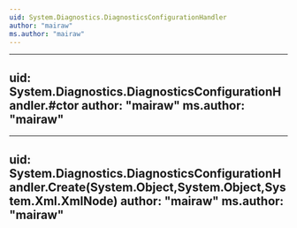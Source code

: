 ```yaml
---
uid: System.Diagnostics.DiagnosticsConfigurationHandler
author: "mairaw"
ms.author: "mairaw"
---
```


---
uid: System.Diagnostics.DiagnosticsConfigurationHandler.#ctor
author: "mairaw"
ms.author: "mairaw"
---

---
uid: System.Diagnostics.DiagnosticsConfigurationHandler.Create(System.Object,System.Object,System.Xml.XmlNode)
author: "mairaw"
ms.author: "mairaw"
---

